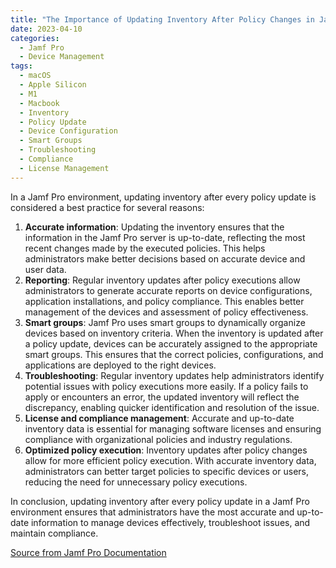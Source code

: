 ```yaml
---
title: "The Importance of Updating Inventory After Policy Changes in Jamf Pro"
date: 2023-04-10
categories:
  - Jamf Pro
  - Device Management
tags:
  - macOS
  - Apple Silicon
  - M1
  - Macbook
  - Inventory
  - Policy Update
  - Device Configuration
  - Smart Groups
  - Troubleshooting
  - Compliance
  - License Management
---
```

In a Jamf Pro environment, updating inventory after every policy update is considered a best practice for several reasons:

1. **Accurate information**: Updating the inventory ensures that the information in the Jamf Pro server is up-to-date, reflecting the most recent changes made by the executed policies. This helps administrators make better decisions based on accurate device and user data.
2. **Reporting**: Regular inventory updates after policy executions allow administrators to generate accurate reports on device configurations, application installations, and policy compliance. This enables better management of the devices and assessment of policy effectiveness.
3. **Smart groups**: Jamf Pro uses smart groups to dynamically organize devices based on inventory criteria. When the inventory is updated after a policy update, devices can be accurately assigned to the appropriate smart groups. This ensures that the correct policies, configurations, and applications are deployed to the right devices.
4. **Troubleshooting**: Regular inventory updates help administrators identify potential issues with policy executions more easily. If a policy fails to apply or encounters an error, the updated inventory will reflect the discrepancy, enabling quicker identification and resolution of the issue.
5. **License and compliance management**: Accurate and up-to-date inventory data is essential for managing software licenses and ensuring compliance with organizational policies and industry regulations.
6. **Optimized policy execution**: Inventory updates after policy changes allow for more efficient policy execution. With accurate inventory data, administrators can better target policies to specific devices or users, reducing the need for unnecessary policy executions.

In conclusion, updating inventory after every policy update in a Jamf Pro environment ensures that administrators have the most accurate and up-to-date information to manage devices effectively, troubleshoot issues, and maintain compliance.

[Source from Jamf Pro Documentation](https://learn.jamf.com/bundle/jamf-pro-documentation-current/page/Computer_Inventory_Information.html)
